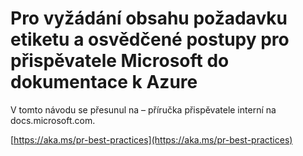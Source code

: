 # <a name="pull-request-etiquette-and-best-practices-for-microsoft-contributors-to-azure-documentation"></a>Pro vyžádání obsahu požadavku etiketu a osvědčené postupy pro přispěvatele Microsoft do dokumentace k Azure

V tomto návodu se přesunul na – příručka přispěvatele interní na docs.microsoft.com.

[https://aka.ms/pr-best-practices](https://aka.ms/pr-best-practices)
